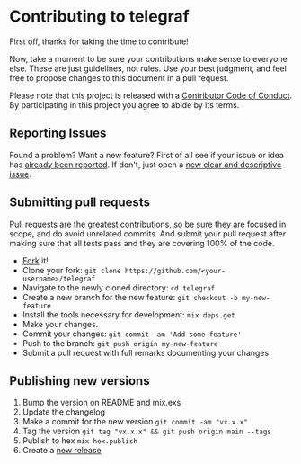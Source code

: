 # Contributing to telegraf

First off, thanks for taking the time to contribute!

Now, take a moment to be sure your contributions make sense to everyone else.
These are just guidelines, not rules.
Use your best judgment, and feel free to propose changes to this document in a pull request.

Please note that this project is released with a [Contributor Code of Conduct][code-of-conduct].
By participating in this project you agree to abide by its terms.

## Reporting Issues
Found a problem? Want a new feature? First of all see if your issue or idea has [already been reported][issue].
If don't, just open a [new clear and descriptive issue][new-issue].

## Submitting pull requests
Pull requests are the greatest contributions, so be sure they are focused in scope, and do avoid unrelated commits.
And submit your pull request after making sure that all tests pass and they are covering 100% of the code.

- [Fork][fork] it!
- Clone your fork: `git clone https://github.com/<your-username>/telegraf`
- Navigate to the newly cloned directory: `cd telegraf`
- Create a new branch for the new feature: `git checkout -b my-new-feature`
- Install the tools necessary for development: `mix deps.get`
- Make your changes.
- Commit your changes: `git commit -am 'Add some feature'`
- Push to the branch: `git push origin my-new-feature`
- Submit a pull request with full remarks documenting your changes.

## Publishing new versions

1. Bump the version on README and mix.exs
2. Update the changelog
3. Make a commit for the new version `git commit -am "vx.x.x"`
4. Tag the version `git tag "vx.x.x" && git push origin main --tags`
5. Publish to hex `mix hex.publish`
6. Create a [new release][new-release]

[fork]: https://github.com/finbits/telegraf/fork
[code-of-conduct]: https://github.com/finbits/telegraf/blob/main/CODE_OF_CONDUCT.md
[issue]: https://github.com/finbits/telegraf/issues
[new-issue]: https://github.com/finbits/telegraf/issues/new
[new-release]: https://github.com/finbits/telegraf/releases/new?body=Checkout+the+%5Bchangelog%5D%28https%3A%2F%2Fgithub.com%2Ffinbits%2Ftelegraf%2Fblob%2Fmain%2FCHANGELOG.md%29
